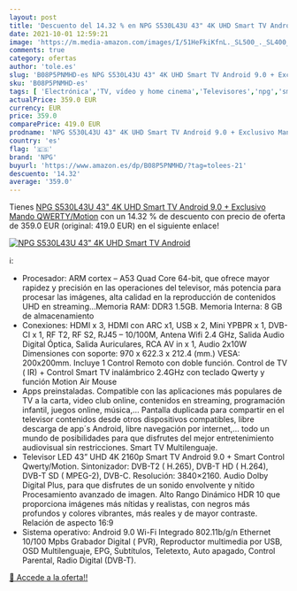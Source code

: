 ```yaml
---
layout: post
title: 'Descuento del 14.32 % en NPG S530L43U 43" 4K UHD Smart TV Android'
date: 2021-10-01 12:59:21
image: 'https://m.media-amazon.com/images/I/51HeFkiKfnL._SL500_._SL400_.jpg'
comments: true
category: ofertas
author: 'tole.es'
slug: 'B08P5PNMHD-es NPG S530L43U 43" 4K UHD Smart TV Android 9.0 + Exclusivo...'
sku: 'B08P5PNMHD-es'
tags: [ 'Electrónica','TV, vídeo y home cinema','Televisores','npg','smart','tv', ]
actualPrice: 359.0 EUR
currency: EUR
price: 359.0
comparePrice: 419.0 EUR
prodname: 'NPG S530L43U 43" 4K UHD Smart TV Android 9.0 + Exclusivo Mando QWERTY/Motion'
country: 'es'
flag: '🇪🇸'
brand: 'NPG'
buyurl: 'https://www.amazon.es/dp/B08P5PNMHD/?tag=tolees-21'
descuento: '14.32'
average: '359.0'
---
```


Tienes [NPG S530L43U 43" 4K UHD Smart TV Android 9.0 + Exclusivo Mando QWERTY/Motion](https://www.amazon.es/dp/B08P5PNMHD/?tag=tolees-21) con un 14.32 % de descuento con precio de oferta de 359.0 EUR (original: 419.0 EUR) en el siguiente enlace!

[![NPG S530L43U 43" 4K UHD Smart TV Android](https://m.media-amazon.com/images/I/51HeFkiKfnL._SL500_._SL400_.jpg)](https://www.amazon.es/dp/B08P5PNMHD/?tag=tolees-21)

ℹ️:

- Procesador: ARM cortex – A53 Quad Core 64-bit, que ofrece mayor rapidez y precisión en las operaciones del televisor, más potencia para procesar las imágenes, alta calidad en la reproducción de contenidos UHD en streaming…Memoria RAM: DDR3 1.5GB. Memoria Interna: 8 GB de almacenamiento
- Conexiones: HDMI x 3, HDMI con ARC x1, USB x 2, Mini YPBPR x 1, DVB-CI x 1, RF T2, RF S2, RJ45 – 10/100M, Antena Wifi 2.4 GHz, Salida Audio Digital Óptica, Salida Auriculares, RCA AV in x 1, Audio 2x10W Dimensiones con soporte: 970 x 622.3 x 212.4 (mm.) VESA: 200x200mm. Incluye 1 Control Remoto con doble función. Control de TV ( IR) + Control Smart TV inalámbrico 2.4GHz con teclado Qwerty y función Motion Air Mouse
- Apps preinstaladas. Compatible con las aplicaciones más populares de TV a la carta, video club online, contenidos en streaming, programación infantil, juegos online, música,… Pantalla duplicada para compartir en el televisor contenidos desde otros dispositivos compatibles, libre descarga de app´s Android, libre navegación por internet,… todo un mundo de posibilidades para que disfrutes del mejor entretenimiento audiovisual sin restricciones. Smart TV Multilenguaje.
- Televisor LED 43” UHD 4K 2160p Smart TV Android 9.0 + Smart Control Qwerty/Motion. Sintonizador: DVB-T2 ( H.265), DVB-T HD ( H.264), DVB-T SD ( MPEG-2), DVB-C. Resolución: 3840×2160. Audio Dolby Digital Plus, para que disfrutes de un sonido envolvente y nítido Procesamiento avanzado de imagen. Alto Rango Dinámico HDR 10 que proporciona imágenes más nítidas y realistas, con negros más profundos y colores vibrantes, más reales y de mayor contraste. Relación de aspecto 16:9
- Sistema operativo: Android 9.0 Wi-Fi Integrado 802.11b/g/n Ethernet 10/100 Mpbs Grabador Digital ( PVR), Reproductor multimedia por USB, OSD Multilenguaje, EPG, Subtítulos, Teletexto, Auto apagado, Control Parental, Radio Digital (DVB-T).

[🛒 Accede a la oferta!!](https://www.amazon.es/dp/B08P5PNMHD/?tag=tolees-21)
